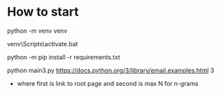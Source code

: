 # How to start

python -m venv venv

venv\Scripts\activate.bat

python -m pip install -r requirements.txt

python main3.py https://docs.python.org/3/library/email.examples.html 3
- where first is link to root page and second is max N for n-grams
